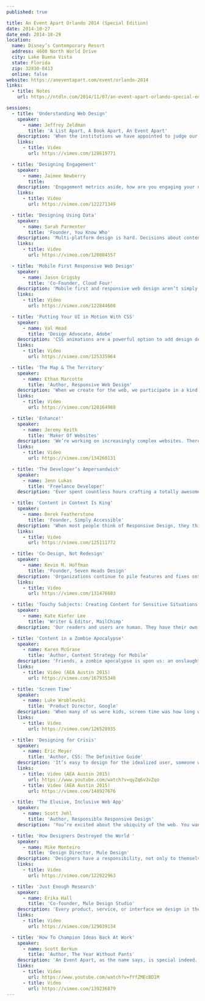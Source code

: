 ```yaml
---
published: true

title: An Event Apart Orlando 2014 (Special Edition)
date: 2014-10-27
date_end: 2014-10-29
location:
  name: Disney’s Contemporary Resort
  address: 4600 North World Drive
  city: Lake Buena Vista
  state: Florida
  zip: 32830-8413
  online: false
website: https://aneventapart.com/event/orlando-2014
links:
  - title: Notes
    url: https://ntdln.com/2014/11/07/an-event-apart-orlando-special-edition-2014/

sessions:
  - title: 'Understanding Web Design'
    speaker:
      - name: Jeffrey Zeldman
        title: 'A List Apart, A Book Apart, An Event Apart'
    description: 'When the institutions we have appointed to judge our best work do not understand the nature or value of that work, then our clients, bosses, and coworkers won’t understand it either. And their lack of understanding can put crippling limits on your professional happiness, your long-term career, and the success of your next project. It is hard enough to achieve good design when every stakeholder on your team understands it. But when half the people on your team, possibly including some key “creatives,” don’t know what you do or why you do it, it becomes impossible to deliver good design—design that delights, that achieves business goals and user goals, that creates communities, and that gives people capabilities they didn’t even know they wanted. Discover how to find the essence of our profession, and learn to become the ambassador for web design that our work and your career deserve.'
    links:
      - title: Video
        url: https://vimeo.com/128619771

  - title: 'Designing Engagement'
    speaker:
      - name: Jaimee Newberry
        title:
    description: 'Engagement metrics aside, how are you engaging your users at an emotional level? How much thinking goes into the personality and tone of your product? What about writing the error messages, alerts, calls-to-action, descriptions, or release notes? Whether you have a playful concept, a big brand product yet to be built, or a product that’s been out for a while, Jaimee wants to share some very important considerations in design thinking, on-boarding, and copywriting to help your products become more fun, delightful, and emotionally engaging experiences for your users.'
    links:
      - title: Video
        url: https://vimeo.com/122271349

  - title: 'Designing Using Data'
    speaker:
      - name: Sarah Parmenter
        title: 'Founder, You Know Who'
    description: 'Multi-platform design is hard. Decisions about content structure and hierarchy are often made hastily, with little foundation in reality. Instead of slavishly aping the latest UI trend, let’s design with data, producing designs and systems that yield predictable and desired results. Learn to design functional, beautiful interfaces with a solid backbone, supported by information-led processes tempered by your unique experience as a designer.'
    links:
      - title: Video
        url: https://vimeo.com/120804557

  - title: 'Mobile First Responsive Web Design'
    speaker:
      - name: Jason Grigsby
        title: 'Co-Founder, Cloud Four'
    description: 'Mobile first and responsive web design aren’t simply two great tastes that go great together—they represent far more than that. Mobile first responsive web design is the responsible way to build responsive design—the best way to create something that is both responsive from a layout and a performance perspective. But if mobile first is the right way to approach responsive design, then why are so few people doing it? Dig into why mobile first responsive design matters, and the techniques needed to make it work.'
    links:
      - title: Video
        url: https://vimeo.com/122844608

  - title: 'Putting Your UI in Motion With CSS'
    speaker:
      - name: Val Head
        title: 'Design Advocate, Adobe'
    description: 'CSS animations are a powerful option to add design details to your work. When used well, motion can improve interactions and bring delightful moments to the user experience. In this session, we’ll look at CSS in a whole new light—and use it, plus a little JavaScript, to craft interactions that bring our web-based work to life.'
    links:
      - title: Video
        url: https://vimeo.com/125335964

  - title: 'The Map & The Territory'
    speaker:
      - name: Ethan Marcotte
        title: 'Author, Responsive Web Design'
    description: 'When we create for the web, we participate in a kind of public art. We code, we design, we build for an audience, shaping digital experiences that provide a service, or that create joy, or that simply connect readers with words written half a world away. But in this session we’ll revisit what we’ve learned about responsive design, and ensure our content, not just our design, is readily accessible to them wherever and whenever they are. In doing so, we’ll look at some ways in which our audience reshapes the way we think about our medium, and see where they might be leading us—and the web—next.'
    links:
      - title: Video
        url: https://vimeo.com/120164988

  - title: 'Enhance!'
    speaker:
      - name: Jeremy Keith
        title: 'Maker Of Websites'
    description: 'We’re working on increasingly complex websites. There’s a temptation to match this growth with increasingly complex solutions. But there’s a real value in keeping things simple...or at least _starting_ things simple. If you can build a solid robust foundation, there’s a good chance that your work will be future-friendly. Prepare to have your brain subtly rewired as we look beneath the surface-level implementation details of the web to reveal the semantic structure below. Whether you’re publishing content or building the latest hot app, the principle of progressive enhancement will change the way you think about your work.'
    links:
      - title: Video
        url: https://vimeo.com/134260131

  - title: 'The Developer’s Ampersandwich'
    speaker:
      - name: Jenn Lukas
        title: 'Freelance Developer'
    description: 'Ever spent countless hours crafting a totally awesome type system for your beautiful design, only to have it lost in translation when it goes to development? Examine type and icon fonts through a developer lens, and learn how designers and front-end developers can work together to get everyone on the same (elegantly designed) page!'

  - title: 'Content in Context Is King'
    speaker:
      - name: Derek Featherstone
        title: 'Founder, Simply Accessible'
    description: 'When most people think of Responsive Design, they think of fluid grids and adapting the layout of components in a site or application. But design goes far beyond layout. How far? We will start by combining content, context, and behavior in ways that let us create truly responsive sites—sites that meet the needs of the people using them, when they’re using them, and how they’re using them. Learn how to use clues like time, location, proximity, capabilities, and preferences to create better designs for users. After accounting for the device’s form factor, capabilities, and features, we’ll look at context of use, and the art of anticipation, delivering a more thoughtful, more useful user experience for everyone.'
    links:
      - title: Video
        url: https://vimeo.com/125111772

  - title: 'Co-Design, Not Redesign'
    speaker:
      - name: Kevin M. Hoffman
        title: 'Founder, Seven Heads Design'
    description: 'Organizations continue to pile features and fixes onto the redesign process. Companies that overlooked mobile are making big changes in a panic, while those with designs suitable for any device aren’t sure what to do next. One thing that won’t change is that people crave easier, faster, and more widespread access to their information and tools. Learn how service design thinking, lean approaches to user experience, and co-design processes offer an alternative to the money pit, and deliver experiences that delight your users.'
    links:
      - title: Video
        url: https://vimeo.com/131476603

  - title: 'Touchy Subjects: Creating Content for Sensitive Situations'
    speaker:
      - name: Kate Kiefer Lee
        title: 'Writer & Editor, MailChimp'
    description: 'Our readers and users are human. They have their own preferences, experiences, senses of humor, and perspectives—and they bring all of that to the table when they interact with our content. We can’t see our users, and we don’t know what’s going on in their lives, so we don’t always create experiences with their feelings in mind. Certain topics are likely to make them feel uncomfortable or frustrated. Sensitive content types many of us work on every day include error messages, alerts, legal content, financial information, and warnings. Learn how to address touchy subjects, anticipate the reader’s emotional state, and write from a place of empathy.'

  - title: 'Content in a Zombie Apocalypse'
    speaker:
      - name: Karen McGrane
        title: 'Author, Content Strategy for Mobile'
    description: 'Friends, a zombie apocalypse is upon us: an onslaught of new mobile devices, platforms, and screen sizes, hordes of them descending every day. We’re outmatched. There aren’t enough designers and developers to battle every platform. There aren’t enough editors and writers to populate every screen size. Defeating the zombies will require flexibility and stamina—in our content. We’ll have to separate our content from its form, so it can adapt appropriately to different contexts and constraints. We’ll have to change our production workflow so we’re not just shoveling content from one output to another. And we’ll have to enhance our content management tools and interfaces so they’re ready for the future. Surviving the zombie apocalypse is possible, and Karen will explain how: by developing a content strategy that treats all our platforms as if they’re equally important.'
    links:
      - title: Video (AEA Austin 2015)
        url: https://vimeo.com/167935340

  - title: 'Screen Time'
    speaker:
      - name: Luke Wroblewski
        title: 'Product Director, Google'
    description: 'When many of us were kids, screen time was how long we were allowed to sit in front of a TV. Screen time today is much more complex. People increasingly move between and simultaneously use screens of various sizes, proportions, and quality as they get online each day. From working around the differences in contrast between devices, to adjusting UI to compensate for different viewing differences; from RESS techniques to combine the best of server-side and responsive techniques, to the magic of vertical media queries and much more, you will gain a deeper understanding of screen time today, and explore new ways to design effective cross-screen experiences for tomorrow.'
    links:
      - title: Video
        url: https://vimeo.com/126528935

  - title: 'Designing for Crisis'
    speaker:
      - name: Eric Meyer
        title: 'Author, CSS: The Definitive Guide'
    description: 'It’s easy to design for the idealized user, someone who’s smart, calm, and informed. It’s less easy, and thus more important, to design for a more realistic user: still smart, but harried and uncertain. The best designs handle both with care. But how many designs can help a user who is completely in the dark and barely capable of rational thought? In this talk, Eric will draw on his personal and professional experience to explore examples of crisis-mitigating design successes and failures. In the process, he’ll illustrate ways that you can and should consider the needs of users teetering on the edge of panic. Helping them will make your designs more relevant and useful for all your users.'
    links:
      - title: Video (AEA Austin 2015)
        url: https://www.youtube.com/watch?v=qyZq6v3vZqo
      - title: Video (AEA Austin 2015)
        url: https://vimeo.com/148927676

  - title: 'The Elusive, Inclusive Web App'
    speaker:
      - name: Scott Jehl
        title: 'Author, Responsible Responsive Design'
    description: 'You’re excited about the ubiquity of the web. You want to build broadly accessible web experiences. But you don’t want to compromise on delivering compelling, immersive experiences that feel at home in today’s devices, even alongside native apps. Guess what: you don’t need to compromise. Scott will discuss goals, patterns, and techniques for building client-side web applications today, and show you how “universal access,” “responsive design,” and “web app” can work together beautifully.'

  - title: 'How Designers Destroyed the World '
    speaker:
      - name: Mike Monteiro
        title: 'Design Director, Mule Design'
    description: 'Designers have a responsibility, not only to themselves and to their clients, but also to the wider world. We are designers because we love to create, but creation without responsibility breeds destruction. Every day, designers all over the world work on projects without giving any thought or consideration to the impact that work has on the world around them. This needs to change. In this bluntly honest talk, Mike will invite you to consider your responsibilities as a designer and embrace your role as gatekeeper. You’ll learn how to increase your influence and be moved to use your powers for good.'
    links:
      - title: Video
        url: https://vimeo.com/122022963

  - title: 'Just Enough Research'
    speaker:
      - name: Erika Hall
        title: 'Co-founder, Mule Design Studio'
    description: 'Every product, service, or interface we design in the safety and comfort of our workplaces has to survive and thrive in the real world. This means countless strangers will be using our creations in a chaotic environment over which we have no control. Research is the key to grounding ideas in reality and improving the odds of success, but research can be a very scary word. It may sound like money you don’t have, time you can’t spare, and expertise you have to seek. Fear no more. Learn practical, effective, efficient techniques that work within any design and development process to give you invaluable insight into your users and what they need and value. Not only will you reduce the risk of a wrong guess, you’ll also uncover new opportunities for innovation.'
    links:
      - title: Video
        url: https://vimeo.com/129039134

  - title: 'How To Champion Ideas Back At Work'
    speaker:
      - name: Scott Berkun
        title: 'Author, The Year Without Pants'
    description: 'An Event Apart, as the name says, is special indeed. But what happens when you leave? How will you act on what you’ve learned? This talk by master of design evangelism Berkun will show you how to bend the brains of your coworkers and clients to your will! You’ll get great advice on educating, inspiring and leading people who weren’t even at the show. Don’t miss this fun closing talk that will ensure you get as much value from your time after An Event Apart as you did during.'
    links:
      - title: Video
        url: https://www.youtube.com/watch?v=fYfZMEcBD1M
      - title: Video
        url: https://vimeo.com/139236879
---
```

